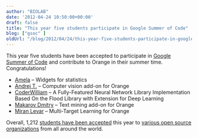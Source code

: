 ```yaml
---
author: "BIOLAB"
date: '2012-04-24 10:50:00+00:00'
draft: false
title: "This year five students participate in Google Summer of Code"
blog: ["gsoc" ]
oldUrl: "/blog/2012/04/24/this-year-five-students-participate-in-google-summer-of-code/"
---
```


This year five students have been accepted to participate in [Google Summer of Code](https://www.google-melange.com/gsoc/homepage/google/gsoc2012) and contribute to Orange in their summer time. Congratulations!  

* [Amela](https://www.google-melange.com/gsoc/project/google/gsoc2012/amela/26002) – Widgets for statistics
* [Andrej T.](https://www.google-melange.com/gsoc/project/google/gsoc2012/whoeverest/34001) – Computer vision add-on for Orange
* [CoderWilliam](https://www.google-melange.com/gsoc/project/google/gsoc2012/coderwilliam/10001) – A Fully-Featured Neural Network Library Implementation Based On the Flood Library with Extension for Deep Learning 
* [Makarov Dmitry](https://www.google-melange.com/gsoc/project/google/gsoc2012/makarov/27005) – Text mining add-on for Orange
* [Miran Levar](https://www.google-melange.com/gsoc/project/google/gsoc2012/mlevar/5001) – Multi-Target Learning for Orange

Overall, 1,212 [students have been accepted](http://google-opensource.blogspot.com/2012/04/students-announced-for-google-summer-of.html) this year to [various open source organizations](https://www.google-melange.com/gsoc/accepted_orgs/google/gsoc2012) from all around the world.
